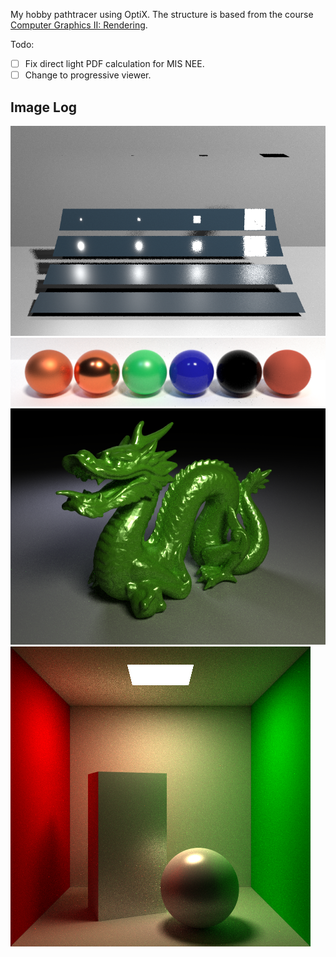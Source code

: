 My hobby pathtracer using OptiX. The structure is based from the course [Computer Graphics II: Rendering](https://online.ucsd.edu/courses/course-v1:CSE+168X+2020-SP/information/).

Todo: 
- [ ] Fix direct light PDF calculation for MIS NEE.
- [ ] Change to progressive viewer.

## Image Log
![](https://github.com/takkasila/pathtracer/blob/main/image/mis.png)
![](https://github.com/takkasila/pathtracer/blob/main/image/ggx.png)
![](https://github.com/takkasila/pathtracer/blob/main/image/dragonRR.png)
![](https://github.com/takkasila/pathtracer/blob/main/image/cornellRR.png)
